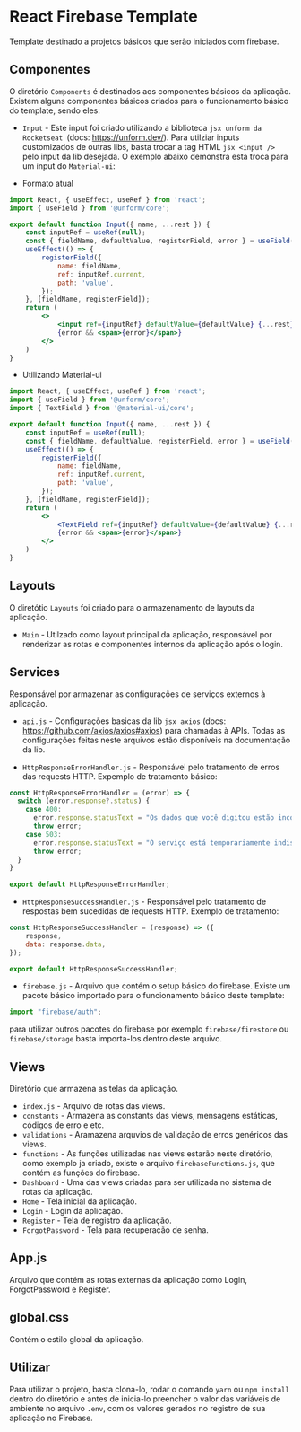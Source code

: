 # React Firebase Template

Template destinado a projetos básicos que serão iniciados com firebase.

## Componentes

O diretório `Components` é destinados aos componentes básicos da aplicação. Existem alguns componentes básicos criados para o funcionamento básico do template, sendo eles:

* `Input` - Este input foi criado utilizando a biblioteca ```jsx unform da Rocketseat ```(docs: https://unform.dev/). Para utilziar inputs customizados de outras libs, basta trocar a tag HTML ```jsx <input />``` pelo input da lib desejada. O exemplo abaixo demonstra esta troca para um input do `Material-ui`:

* Formato atual
```jsx
import React, { useEffect, useRef } from 'react';
import { useField } from '@unform/core';

export default function Input({ name, ...rest }) {
    const inputRef = useRef(null);
    const { fieldName, defaultValue, registerField, error } = useField(name);
    useEffect(() => {
        registerField({
            name: fieldName,
            ref: inputRef.current,
            path: 'value',
        });
    }, [fieldName, registerField]);
    return (
        <>
            <input ref={inputRef} defaultValue={defaultValue} {...rest} />
            {error && <span>{error}</span>}
        </>
    )
}
```

* Utilizando Material-ui
```jsx
import React, { useEffect, useRef } from 'react';
import { useField } from '@unform/core';
import { TextField } from '@material-ui/core';

export default function Input({ name, ...rest }) {
    const inputRef = useRef(null);
    const { fieldName, defaultValue, registerField, error } = useField(name);
    useEffect(() => {
        registerField({
            name: fieldName,
            ref: inputRef.current,
            path: 'value',
        });
    }, [fieldName, registerField]);
    return (
        <>
            <TextField ref={inputRef} defaultValue={defaultValue} {...rest} />
            {error && <span>{error}</span>}
        </>
    )
}
```

## Layouts

O diretótio `Layouts` foi criado para o armazenamento de layouts da aplicação.

* `Main` - Utilzado como layout principal da aplicação, responsável por renderizar as rotas e componentes internos da aplicação após o login.

## Services

Responsável por armazenar as configurações de serviços externos à aplicação.

* `api.js` - Configurações basicas da lib ```jsx axios``` (docs: https://github.com/axios/axios#axios) para chamadas à APIs. Todas as configurações feitas neste arquivos estão disponíveis na documentação da lib.

* `HttpResponseErrorHandler.js` - Responsável pelo tratamento de erros das requests HTTP. Expemplo de tratamento básico:

```jsx
const HttpResponseErrorHandler = (error) => {
  switch (error.response?.status) {
    case 400:
      error.response.statusText = "Os dados que você digitou estão incorretos ou não existem.";
      throw error;
    case 503:
      error.response.statusText = "O serviço está temporariamente indisponível";
      throw error;
  }
}
    
export default HttpResponseErrorHandler;
```

* `HttpResponseSuccessHandler.js` - Responsável pelo tratamento de respostas bem sucedidas de requests HTTP. Exemplo de tratamento:

```jsx
const HttpResponseSuccessHandler = (response) => ({
    response,
    data: response.data,
});

export default HttpResponseSuccessHandler;
```

* `firebase.js` - Arquivo que contém o setup básico do firebase. Existe um pacote básico importado para o funcionamento básico deste template:

```jsx
import "firebase/auth";
```

para utilizar outros pacotes do firebase por exemplo `firebase/firestore` ou `firebase/storage` basta importa-los dentro deste arquivo.

## Views

Diretório que armazena as telas da aplicação.

* `index.js` - Arquivo de rotas das views.
* `constants` - Armazena as constants das views, mensagens estáticas, códigos de erro e etc.
* `validations` - Aramazena arquvios de validação de erros genéricos das views.
* `functions` - As funções utilizadas nas views estarão neste diretório, como exemplo ja criado, existe o arquivo `firebaseFunctions.js`, que contém as funções do firebase.
* `Dashboard` - Uma das views criadas para ser utilizada no sistema de rotas da aplicação.
* `Home` - Tela inicial da aplicação.
* `Login` - Login da aplicação.
* `Register` - Tela de registro da aplicação.
* `ForgotPassword` - Tela para recuperação de senha.

## App.js

Arquivo que contém as rotas externas da aplicação como Login, ForgotPassword e Register.

## global.css

Contém o estilo global da aplicação.

## Utilizar

Para utilizar o projeto, basta clona-lo, rodar o comando `yarn` ou `npm install` dentro do diretório e antes de inicia-lo preencher o valor das variáveis de ambiente no arquivo `.env`, com os valores gerados no registro de sua aplicação no Firebase.